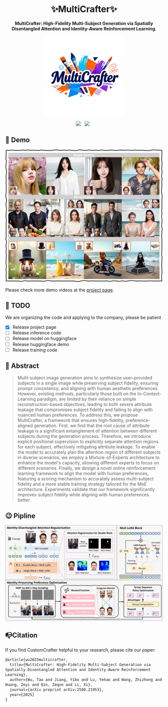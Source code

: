 <div align="center">

# ✨MultiCrafter✨

<p><b>MultiCrafter: High-Fidelity Multi-Subject Generation via Spatially Disentangled Attention and Identity-Aware Reinforcement Learning</b>.</p>

<img src='./assets/mc_logo.png' style="height:256px"></img>

<a href='https://arxiv.org/abs/2509.21953'><img src='https://img.shields.io/badge/ArXiv-2509.21953-red'></a> &nbsp;
<a href='https://wutao-cs.github.io/MultiCrafter/'><img src='https://img.shields.io/badge/Project-Page-Green'></a>  &nbsp;
</div>

## 🥳 Demo

![first_fig4_00](assets/demo.png)

Please check more demo videos at the [project page](https://wutao-cs.github.io/MultiCrafter/).

## 📌 TODO
We are organizing the code and applying to the company, please be patient
- [x] Release project page
- [ ] Release inference code
- [ ] Release model on huggingface
- [ ] Release huggingface demo
- [ ] Release training code

## 🔆 Abstract

> Multi-subject image generation aims to synthesize user-provided subjects in a single image while preserving subject fidelity, ensuring prompt consistency, and aligning with human aesthetic preferences. However, existing methods, particularly those built on the In-Context-Learning paradigm, are limited by their reliance on simple reconstruction-based objectives, leading to both severe attribute leakage that compromises subject fidelity and failing to align with nuanced human preferences. To address this, we propose MultiCrafter, a framework that ensures high-fidelity, preference-aligned generation. First, we find that the root cause of attribute leakage is a significant entanglement of attention between different subjects during the generation process. Therefore, we introduce explicit positional supervision to explicitly separate attention regions for each subject, effectively mitigating attribute leakage. To enable the model to accurately plan the attention region of different subjects in diverse scenarios, we employ a Mixture-of-Experts architecture to enhance the model's capacity, allowing different experts to focus on different scenarios. Finally, we design a novel online reinforcement learning framework to align the model with human preferences, featuring a scoring mechanism to accurately assess multi-subject fidelity and a more stable training strategy tailored for the MoE architecture. Experiments validate that our framework significantly improves subject fidelity while aligning with human preferences better.

## 😉 Pipline
![first_fig4_00](assets/MultiCrafter.png)

## 📭Citation

If you find CustomCrafter helpful to your research, please cite our paper:
```
@article{wu2025multicrafter,
  title={MultiCrafter: High-Fidelity Multi-Subject Generation via Spatially Disentangled Attention and Identity-Aware Reinforcement Learning},
  author={Wu, Tao and Jiang, Yibo and Lu, Yehao and Wang, Zhizhong and Huang, Zeyi and Qin, Zequn and Li, Xi},
  journal={arXiv preprint arXiv:2509.21953},
  year={2025}
}
```
